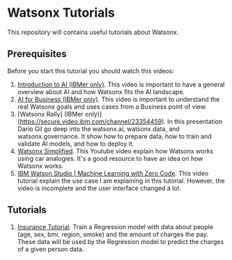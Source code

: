 # Watsonx Tutorials

This repository will contains useful tutorials about Watsonx.

## Prerequisites

Before you start this tutorial you should watch this videos:

1. [Introduction to AI (IBMer only)](https://yourlearning.ibm.com/activity/AB-5154E89444FC?planId=PLAN-402D037C5668&sectionId=SECTION-A&planIdFromParentTab=PLAN-70A7F1F8F66A&sectionIdFromParentTab=SECTION-A&planIdForChildTab=PLAN-402D037C5668). This video is important to have a general overview about AI and how Watsonx fits the AI landscape.
2. [AI for Business (IBMer only)](https://yourlearning.ibm.com/activity/AB-BA23EED9D99D?planId=PLAN-402D037C5668&sectionI%5B%E2%80%A6%5DromParentTab=SECTION-A&planIdForChildTab=PLAN-402D037C5668). This video is important to understand the real Watsonx goals and uses cases from a Business point of view.
3. [Watsonx Rally] (IBMer only)](https://secure.video.ibm.com/channel/23354459). In this presentation Dario Gil go deep into the watsonx.ai, watsonx.data, and watsonx.governance. It show how to prepare data, how to train and validate AI models, and how to deploy it.
4. [Watsonx Simplified](https://www.youtube.com/watch?v=_hlXYn5cAhY). This Youtube video explain how Watsonx works using car analogies. It's a good resource to have an idea on how Watsonx works.
5. [IBM Watson Studio | Machine Learning with Zero Code](https://www.youtube.com/watch?v=uri0xywEEvM). This video tutorial explain the use case I am explaining in this tutorial. However, the video is incomplete and the user interface changed a lot.

## Tutorials

1. [Insurance Tutorial](InsuranceTutorial/README.md). Train a Regression model with data about people (age, sex, bmi, region, smoke) and the amount of charges the pay. These data will be used by the Regression model to predict the charges of a given person data.
